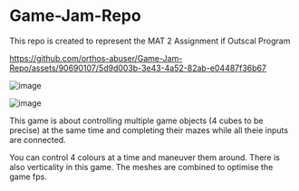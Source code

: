 # Game-Jam-Repo
 This repo is created to represent the MAT 2 Assignment if Outscal Program


https://github.com/orthos-abuser/Game-Jam-Repo/assets/90690107/5d9d003b-3e43-4a52-82ab-e04487f36b67

![image](https://github.com/orthos-abuser/Game-Jam-Repo/assets/90690107/8c87eec3-b93c-4e4b-b5ab-d44b3c30d290)

![image](https://github.com/orthos-abuser/Game-Jam-Repo/assets/90690107/56bf153b-6d83-47a0-91db-b7bea51bc907)

This game is about controlling multiple game objects (4 cubes to be precise) at the same time and completing their mazes while all theie inputs are connected.

You can control 4 colours at a time and maneuver them around. 
There is also verticality in this game.
The meshes are combined to optimise the game fps. 
